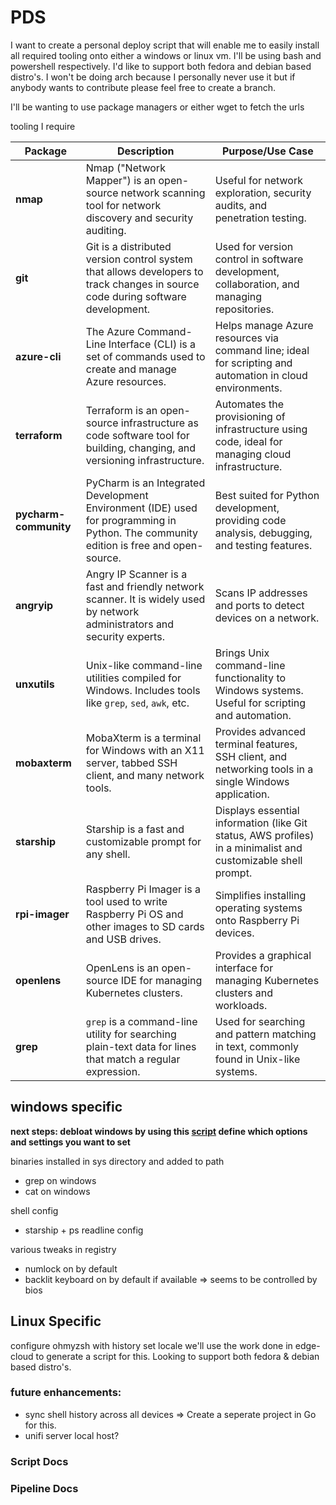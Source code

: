 # PDS

I want to create a personal deploy script that will enable me to easily install all required tooling onto either a windows or linux vm. I'll be using bash and powershell respectively.
I'd like to support both fedora and debian based distro's. I won't be doing arch because I personally never use it but if anybody wants to contribute please feel free to create a branch.


I'll be wanting to use package managers or either wget to fetch the urls

tooling I require


| **Package**           | **Description**                                                                                     | **Purpose/Use Case**                                                                                 |
|-----------------------|-----------------------------------------------------------------------------------------------------|-------------------------------------------------------------------------------------------------------|
| **nmap**              | Nmap ("Network Mapper") is an open-source network scanning tool for network discovery and security auditing. | Useful for network exploration, security audits, and penetration testing.                             |
| **git**               | Git is a distributed version control system that allows developers to track changes in source code during software development. | Used for version control in software development, collaboration, and managing repositories.            |
| **azure-cli**         | The Azure Command-Line Interface (CLI) is a set of commands used to create and manage Azure resources. | Helps manage Azure resources via command line; ideal for scripting and automation in cloud environments.|
| **terraform**         | Terraform is an open-source infrastructure as code software tool for building, changing, and versioning infrastructure. | Automates the provisioning of infrastructure using code, ideal for managing cloud infrastructure.       |
| **pycharm-community** | PyCharm is an Integrated Development Environment (IDE) used for programming in Python. The community edition is free and open-source. | Best suited for Python development, providing code analysis, debugging, and testing features.           |
| **angryip**           | Angry IP Scanner is a fast and friendly network scanner. It is widely used by network administrators and security experts. | Scans IP addresses and ports to detect devices on a network.                                            |
| **unxutils**          | Unix-like command-line utilities compiled for Windows. Includes tools like `grep`, `sed`, `awk`, etc.  | Brings Unix command-line functionality to Windows systems. Useful for scripting and automation.         |
| **mobaxterm**         | MobaXterm is a terminal for Windows with an X11 server, tabbed SSH client, and many network tools.    | Provides advanced terminal features, SSH client, and networking tools in a single Windows application. |
| **starship**          | Starship is a fast and customizable prompt for any shell.                                            | Displays essential information (like Git status, AWS profiles) in a minimalist and customizable shell prompt. |
| **rpi-imager**        | Raspberry Pi Imager is a tool used to write Raspberry Pi OS and other images to SD cards and USB drives. | Simplifies installing operating systems onto Raspberry Pi devices.                                      |
| **openlens**          | OpenLens is an open-source IDE for managing Kubernetes clusters.                                     | Provides a graphical interface for managing Kubernetes clusters and workloads.                         |
| **grep**              | `grep` is a command-line utility for searching plain-text data for lines that match a regular expression. | Used for searching and pattern matching in text, commonly found in Unix-like systems.                  |


## windows specific

**next steps: debloat windows by using this [script](https://github.com/Raphire/Win11Debloat/tree/master) define which options and settings you want to set**

binaries installed in sys directory and added to path
- grep on windows
- cat on windows

shell config
- starship + ps readline config


various tweaks in registry

- numlock on by default
- backlit keyboard on by default if available => seems to be controlled by bios

## Linux Specific

configure ohmyzsh with history
set locale
we'll use the work done in edge-cloud to generate a script for this. Looking to support both fedora & debian based distro's.


### future enhancements:

- sync shell history across all devices => Create a seperate project in Go for this.
- unifi server local host?


### Script Docs
### Pipeline Docs